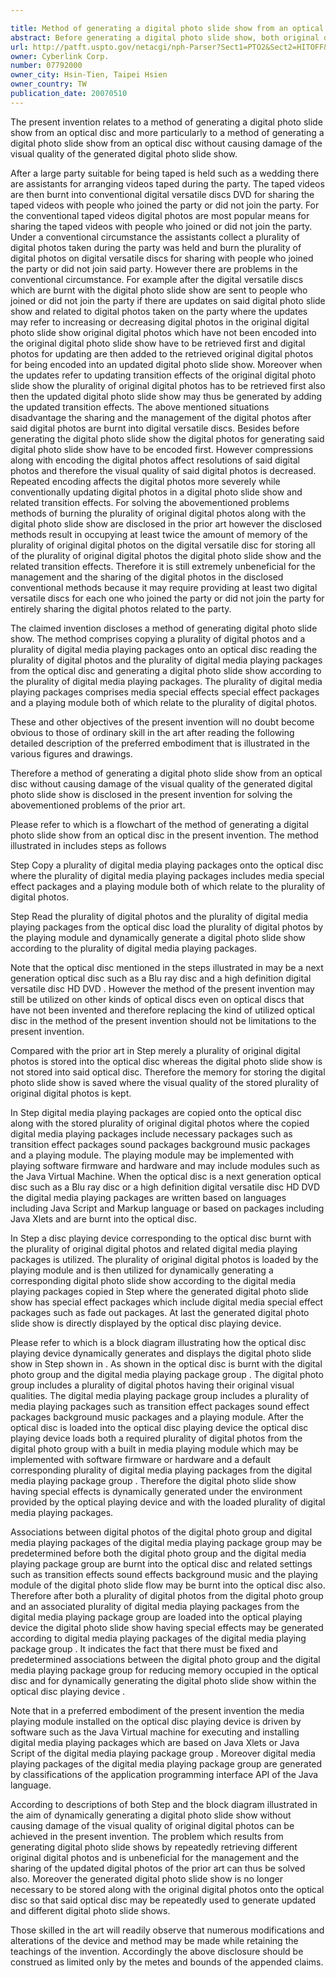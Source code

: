 ```yaml
---

title: Method of generating a digital photo slide show from an optical disc
abstract: Before generating a digital photo slide show, both original digital photos and related media playing packages are burnt into a same optical disc. While the optical disc is loaded by a disc playing device, a media playing module installed on the optical disc playing device loads both the original digital photos and the related media packages on the optical disc, and generates a required digital photo slide show according to digital photos and media playing packages, both of which are chosen by a user, for preventing the problem of causing damage of resolution of the digital photos by repeatedly encoding said digital photos, and for management and reuse of said digital photos on the optical disc hereafter.
url: http://patft.uspto.gov/netacgi/nph-Parser?Sect1=PTO2&Sect2=HITOFF&p=1&u=%2Fnetahtml%2FPTO%2Fsearch-adv.htm&r=1&f=G&l=50&d=PALL&S1=07792000&OS=07792000&RS=07792000
owner: Cyberlink Corp.
number: 07792000
owner_city: Hsin-Tien, Taipei Hsien
owner_country: TW
publication_date: 20070510
---
```

The present invention relates to a method of generating a digital photo slide show from an optical disc and more particularly to a method of generating a digital photo slide show from an optical disc without causing damage of the visual quality of the generated digital photo slide show.

After a large party suitable for being taped is held such as a wedding there are assistants for arranging videos taped during the party. The taped videos are then burnt into conventional digital versatile discs DVD for sharing the taped videos with people who joined the party or did not join the party. For the conventional taped videos digital photos are most popular means for sharing the taped videos with people who joined or did not join the party. Under a conventional circumstance the assistants collect a plurality of digital photos taken during the party was held and burn the plurality of digital photos on digital versatile discs for sharing with people who joined the party or did not join said party. However there are problems in the conventional circumstance. For example after the digital versatile discs which are burnt with the digital photo slide show are sent to people who joined or did not join the party if there are updates on said digital photo slide show and related to digital photos taken on the party where the updates may refer to increasing or decreasing digital photos in the original digital photo slide show original digital photos which have not been encoded into the original digital photo slide show have to be retrieved first and digital photos for updating are then added to the retrieved original digital photos for being encoded into an updated digital photo slide show. Moreover when the updates refer to updating transition effects of the original digital photo slide show the plurality of original digital photos has to be retrieved first also then the updated digital photo slide show may thus be generated by adding the updated transition effects. The above mentioned situations disadvantage the sharing and the management of the digital photos after said digital photos are burnt into digital versatile discs. Besides before generating the digital photo slide show the digital photos for generating said digital photo slide show have to be encoded first. However compressions along with encoding the digital photos affect resolutions of said digital photos and therefore the visual quality of said digital photos is decreased. Repeated encoding affects the digital photos more severely while conventionally updating digital photos in a digital photo slide show and related transition effects. For solving the abovementioned problems methods of burning the plurality of original digital photos along with the digital photo slide show are disclosed in the prior art however the disclosed methods result in occupying at least twice the amount of memory of the plurality of original digital photos on the digital versatile disc for storing all of the plurality of original digital photos the digital photo slide show and the related transition effects. Therefore it is still extremely unbeneficial for the management and the sharing of the digital photos in the disclosed conventional methods because it may require providing at least two digital versatile discs for each one who joined the party or did not join the party for entirely sharing the digital photos related to the party.

The claimed invention discloses a method of generating digital photo slide show. The method comprises copying a plurality of digital photos and a plurality of digital media playing packages onto an optical disc reading the plurality of digital photos and the plurality of digital media playing packages from the optical disc and generating a digital photo slide show according to the plurality of digital media playing packages. The plurality of digital media playing packages comprises media special effects special effect packages and a playing module both of which relate to the plurality of digital photos.

These and other objectives of the present invention will no doubt become obvious to those of ordinary skill in the art after reading the following detailed description of the preferred embodiment that is illustrated in the various figures and drawings.

Therefore a method of generating a digital photo slide show from an optical disc without causing damage of the visual quality of the generated digital photo slide show is disclosed in the present invention for solving the abovementioned problems of the prior art.

Please refer to which is a flowchart of the method of generating a digital photo slide show from an optical disc in the present invention. The method illustrated in includes steps as follows 

Step Copy a plurality of digital media playing packages onto the optical disc where the plurality of digital media playing packages includes media special effect packages and a playing module both of which relate to the plurality of digital photos.

Step Read the plurality of digital photos and the plurality of digital media playing packages from the optical disc load the plurality of digital photos by the playing module and dynamically generate a digital photo slide show according to the plurality of digital media playing packages.

Note that the optical disc mentioned in the steps illustrated in may be a next generation optical disc such as a Blu ray disc and a high definition digital versatile disc HD DVD . However the method of the present invention may still be utilized on other kinds of optical discs even on optical discs that have not been invented and therefore replacing the kind of utilized optical disc in the method of the present invention should not be limitations to the present invention.

Compared with the prior art in Step merely a plurality of original digital photos is stored into the optical disc whereas the digital photo slide show is not stored into said optical disc. Therefore the memory for storing the digital photo slide show is saved where the visual quality of the stored plurality of original digital photos is kept.

In Step digital media playing packages are copied onto the optical disc along with the stored plurality of original digital photos where the copied digital media playing packages include necessary packages such as transition effect packages sound packages background music packages and a playing module. The playing module may be implemented with playing software firmware and hardware and may include modules such as the Java Virtual Machine. When the optical disc is a next generation optical disc such as a Blu ray disc or a high definition digital versatile disc HD DVD the digital media playing packages are written based on languages including Java Script and Markup language or based on packages including Java Xlets and are burnt into the optical disc.

In Step a disc playing device corresponding to the optical disc burnt with the plurality of original digital photos and related digital media playing packages is utilized. The plurality of original digital photos is loaded by the playing module and is then utilized for dynamically generating a corresponding digital photo slide show according to the digital media playing packages copied in Step where the generated digital photo slide show has special effect packages which include digital media special effect packages such as fade out packages. At last the generated digital photo slide show is directly displayed by the optical disc playing device.

Please refer to which is a block diagram illustrating how the optical disc playing device dynamically generates and displays the digital photo slide show in Step shown in . As shown in the optical disc is burnt with the digital photo group and the digital media playing package group . The digital photo group includes a plurality of digital photos having their original visual qualities. The digital media playing package group includes a plurality of media playing packages such as transition effect packages sound effect packages background music packages and a playing module. After the optical disc is loaded into the optical disc playing device the optical disc playing device loads both a required plurality of digital photos from the digital photo group with a built in media playing module which may be implemented with software firmware or hardware and a default corresponding plurality of digital media playing packages from the digital media playing package group . Therefore the digital photo slide show having special effects is dynamically generated under the environment provided by the optical playing device and with the loaded plurality of digital media playing packages.

Associations between digital photos of the digital photo group and digital media playing packages of the digital media playing package group may be predetermined before both the digital photo group and the digital media playing package group are burnt into the optical disc and related settings such as transition effects sound effects background music and the playing module of the digital photo slide flow may be burnt into the optical disc also. Therefore after both a plurality of digital photos from the digital photo group and an associated plurality of digital media playing packages from the digital media playing package group are loaded into the optical playing device the digital photo slide show having special effects may be generated according to digital media playing packages of the digital media playing package group . It indicates the fact that there must be fixed and predetermined associations between the digital photo group and the digital media playing package group for reducing memory occupied in the optical disc and for dynamically generating the digital photo slide show within the optical disc playing device .

Note that in a preferred embodiment of the present invention the media playing module installed on the optical disc playing device is driven by software such as the Java Virtual machine for executing and installing digital media playing packages which are based on Java Xlets or Java Script of the digital media playing package group . Moreover digital media playing packages of the digital media playing package group are generated by classifications of the application programming interface API of the Java language.

According to descriptions of both Step and the block diagram illustrated in the aim of dynamically generating a digital photo slide show without causing damage of the visual quality of original digital photos can be achieved in the present invention. The problem which results from generating digital photo slide shows by repeatedly retrieving different original digital photos and is unbeneficial for the management and the sharing of the updated digital photos of the prior art can thus be solved also. Moreover the generated digital photo slide show is no longer necessary to be stored along with the original digital photos onto the optical disc so that said optical disc may be repeatedly used to generate updated and different digital photo slide shows.

Those skilled in the art will readily observe that numerous modifications and alterations of the device and method may be made while retaining the teachings of the invention. Accordingly the above disclosure should be construed as limited only by the metes and bounds of the appended claims.

